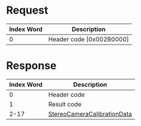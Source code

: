 # Request

| Index Word | Description                |
|------------|----------------------------|
| 0          | Header code \[0x002B0000\] |

# Response

| Index Word | Description                                                                           |
|------------|---------------------------------------------------------------------------------------|
| 0          | Header code                                                                           |
| 1          | Result code                                                                           |
| 2-17       | [StereoCameraCalibrationData](Camera_Services#StereoCameraCalibrationData "wikilink") |
